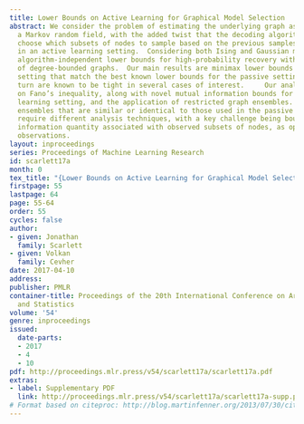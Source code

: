 ```yaml
---
title: Lower Bounds on Active Learning for Graphical Model Selection
abstract: We consider the problem of estimating the underlying graph associated with
  a Markov random field, with the added twist that the decoding algorithm can iteratively
  choose which subsets of nodes to sample based on the previous samples, resulting
  in an active learning setting.  Considering both Ising and Gaussian models, we provide
  algorithm-independent lower bounds for high-probability recovery within the class
  of degree-bounded graphs.  Our main results are minimax lower bounds for the active
  setting that match the best known lower bounds for the passive setting, which in
  turn are known to be tight in several cases of interest.     Our analysis is based
  on Fano’s inequality, along with novel mutual information bounds for the active
  learning setting, and the application of restricted graph ensembles.  While we consider
  ensembles that are similar or identical to those used in the passive setting, we
  require different analysis techniques, with a key challenge being bounding a mutual
  information quantity associated with observed subsets of nodes, as opposed to full
  observations.
layout: inproceedings
series: Proceedings of Machine Learning Research
id: scarlett17a
month: 0
tex_title: "{Lower Bounds on Active Learning for Graphical Model Selection}"
firstpage: 55
lastpage: 64
page: 55-64
order: 55
cycles: false
author:
- given: Jonathan
  family: Scarlett
- given: Volkan
  family: Cevher
date: 2017-04-10
address: 
publisher: PMLR
container-title: Proceedings of the 20th International Conference on Artificial Intelligence
  and Statistics
volume: '54'
genre: inproceedings
issued:
  date-parts:
  - 2017
  - 4
  - 10
pdf: http://proceedings.mlr.press/v54/scarlett17a/scarlett17a.pdf
extras:
- label: Supplementary PDF
  link: http://proceedings.mlr.press/v54/scarlett17a/scarlett17a-supp.pdf
# Format based on citeproc: http://blog.martinfenner.org/2013/07/30/citeproc-yaml-for-bibliographies/
---
```


